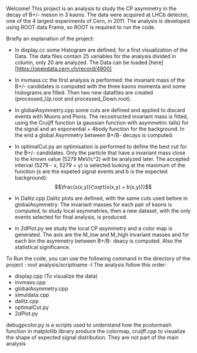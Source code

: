 Welcome!
This project is an analysis to study the CP asymmetry in the decay of B+/- meson in 3 kaons.
The data were acquired at LHCb detector, one of the 4 largest experiments of Cern, in 2011.
The analysis is developed using ROOT data Frame, so ROOT is required to run the code.

Briefly an explanation of the project:

 - In display.cc some Histogram are defined, for a first visualization of the Data. The data files contain 25 variables for the analysis divided in column, only 20 are analyzed. The Data can be loaded [here][https://opendata.cern.ch/record/4900]

 - In invmass.cc the first analysis is performed: the invariant mass of the B+/- candidates is computed with the three kaons momenta and some histograms are filled. Then two new datafiles are created (processed_Up.root and processed_Down.root).

 - In globalAsymmetry.cpp some cuts are defined and applied to discard events with Muons and Pions. The recostructed invariant mass is fitted, using the Cruijff function (a gaussian function with asymmetric tails) for the signal and an exponential + 4body function for the background. In the end a global Asymmetry between B+/B- decays is computed.  

 - In optimalCut.py an optimisation is performed to define the best cut for the B+/- candidates. Only the particle that have a invariant mass close to the known value (5279 MeV/c^2) will be analyzed later. The accepted interval (5279 - x, 5279 + y) is selected looking at the maximum of the function (s are the expeted signal events and b is the expected background):
  $$\frac{s(x,y)}{\sqrt{s(x,y) + b(x,y)}}$$ 

 - In Dalitz.cpp Dalitz plots are defined, with the same cuts used before in globalAsymmetry. The invariant masses for each pair of kaons is computed, to study local asymmetries, then a new dataset, with the only events selected for final analysis, is produced. 
 
 - in 2dPlot.py we study the local CP asymmetry and a color map is generated. The axis are the M_low and M_high invariant masses and for each bin the asymmetry between B+/B- deacy is computed. Also the statistical significance.


To Run the code, you can use the following command in the directory of the project : root analysis/scriptname -l
The analysis follow this order:
 - display.cpp (To visualize the data)
 - invmass.cpp
 - globalAsymmetry.cpp
 - simuldata.cpp
 - dalitz.cpp
 - optimalCut.py
 - 2dPlot.py

debugpcolor.py is a scripts used to understand how the pcolormash function in matplotlib library produce the colormap, cruijff.cpp to visualize the shape of expected signal distribution. They are not part of the main analysis
